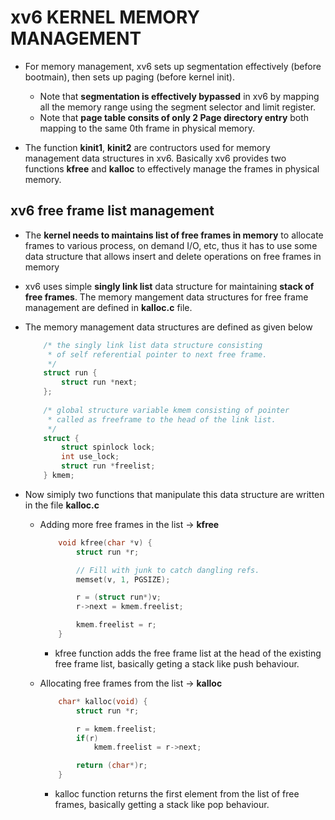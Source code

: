 # xv6 KERNEL MEMORY MANAGEMENT 

* For memory management, xv6 sets up segmentation effectively (before bootmain), 
  then sets up paging (before kernel init). 
  + Note that **segmentation is effectively bypassed** in xv6 by mapping all the
    memory range using the segment selector and limit register.
  + Note that **page table consits of only 2 Page directory entry** both mapping 
    to the same 0th frame in physical memory.

* The function **kinit1**, **kinit2** are contructors used for memory management
  data structures in xv6. Basically xv6 provides two functions **kfree** and
  **kalloc** to effectively manage the frames in physical memory.


## xv6 free frame list management 

* The **kernel needs to maintains list of free frames in memory** to allocate
  frames to various process, on demand I/O, etc, thus it has to use some data
  structure that allows insert and delete operations on free frames in memory 

* xv6 uses simple **singly link list** data structure for maintaining **stack of
  free frames**. The memory mangement data structures for free frame management
  are defined in **kalloc.c** file. 

* The memory management data structures are defined as given below
    ```c
        /* the singly link list data structure consisting
         * of self referential pointer to next free frame.
         */
        struct run {
            struct run *next;
        };
        
        /* global structure variable kmem consisting of pointer  
         * called as freeframe to the head of the link list.
         */
        struct {
            struct spinlock lock;
            int use_lock;
            struct run *freelist;
        } kmem;
    ```

* Now simiply two functions that manipulate this data structure are written in 
  the file **kalloc.c**

    + Adding more free frames in the list -> **kfree** 
        ```c
            void kfree(char *v) {
                struct run *r;

                // Fill with junk to catch dangling refs.
                memset(v, 1, PGSIZE);

                r = (struct run*)v;
                r->next = kmem.freelist;

                kmem.freelist = r;
            }
        ```
        * kfree function adds the free frame list at the head of the existing
          free frame list, basically geting a stack like push behaviour.


    + Allocating free frames from the list -> **kalloc**
        ```c
            char* kalloc(void) {
                struct run *r;

                r = kmem.freelist;
                if(r)
                    kmem.freelist = r->next;

                return (char*)r;
            }
        ```
        * kalloc function returns the first element from the list of free
          frames, basically getting a stack like pop behaviour.





